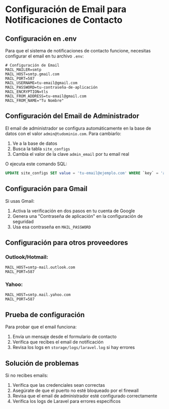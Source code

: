 # Configuración de Email para Notificaciones de Contacto

## Configuración en .env

Para que el sistema de notificaciones de contacto funcione, necesitas configurar el email en tu archivo `.env`:

```env
# Configuración de Email
MAIL_MAILER=smtp
MAIL_HOST=smtp.gmail.com
MAIL_PORT=587
MAIL_USERNAME=tu-email@gmail.com
MAIL_PASSWORD=tu-contraseña-de-aplicación
MAIL_ENCRYPTION=tls
MAIL_FROM_ADDRESS=tu-email@gmail.com
MAIL_FROM_NAME="Tu Nombre"
```

## Configuración del Email de Administrador

El email de administrador se configura automáticamente en la base de datos con el valor `admin@tudominio.com`. Para cambiarlo:

1. Ve a la base de datos
2. Busca la tabla `site_configs`
3. Cambia el valor de la clave `admin_email` por tu email real

O ejecuta este comando SQL:
```sql
UPDATE site_configs SET value = 'tu-email@ejemplo.com' WHERE `key` = 'admin_email';
```

## Configuración para Gmail

Si usas Gmail:

1. Activa la verificación en dos pasos en tu cuenta de Google
2. Genera una "Contraseña de aplicación" en la configuración de seguridad
3. Usa esa contraseña en `MAIL_PASSWORD`

## Configuración para otros proveedores

### Outlook/Hotmail:
```env
MAIL_HOST=smtp-mail.outlook.com
MAIL_PORT=587
```

### Yahoo:
```env
MAIL_HOST=smtp.mail.yahoo.com
MAIL_PORT=587
```

## Prueba de configuración

Para probar que el email funciona:

1. Envía un mensaje desde el formulario de contacto
2. Verifica que recibes el email de notificación
3. Revisa los logs en `storage/logs/laravel.log` si hay errores

## Solución de problemas

Si no recibes emails:

1. Verifica que las credenciales sean correctas
2. Asegúrate de que el puerto no esté bloqueado por el firewall
3. Revisa que el email de administrador esté configurado correctamente
4. Verifica los logs de Laravel para errores específicos 